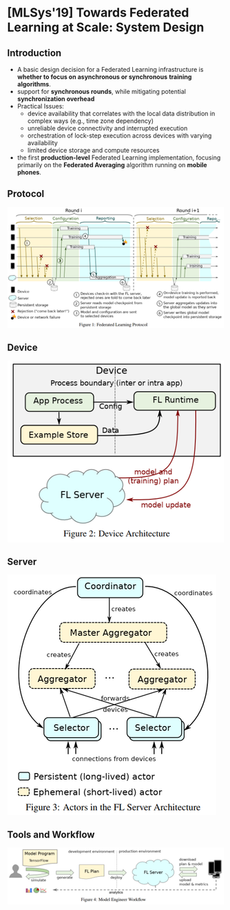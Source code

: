 # [MLSys'19] Towards Federated Learning at Scale: System Design

## Introduction

- A basic design decision for a Federated Learning infrastructure is **whether to focus on asynchronous or synchronous**
  **training algorithms**.
- support for **synchronous rounds**, while mitigating potential **synchronization overhead**
- Practical Issues:
  - device availability that correlates with the local data distribution in complex ways (e.g., time zone dependency)
  - unreliable device connectivity and interrupted execution
  - orchestration of lock-step execution across devices with varying availability
  - limited device storage and compute resources
- the first **production-level** Federated Learning implementation, focusing primarily on the **Federated Averaging** algorithm running on **mobile phones**.



## Protocol

![image-20221027174309621](https://raw.githubusercontent.com/ailianligit/ailianligit.github.io/main/images/202212/20221208_1670498647.png)



## Device

![image-20221027174340432](https://raw.githubusercontent.com/ailianligit/ailianligit.github.io/main/images/202212/20221208_1670498662.png)



## Server

![image-20221027174437425](https://raw.githubusercontent.com/ailianligit/ailianligit.github.io/main/images/202212/20221208_1670498667.png)



## Tools and Workflow

![image-20221027174547920](https://raw.githubusercontent.com/ailianligit/ailianligit.github.io/main/images/202212/20221208_1670498674.png)

